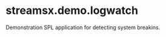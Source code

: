 streamsx.demo.logwatch
========================

Demonstration SPL application for detecting system breakins.
